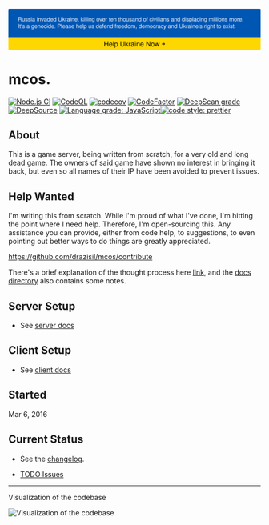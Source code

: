 [![Stand With Ukraine](https://raw.githubusercontent.com/vshymanskyy/StandWithUkraine/main/banner2-direct.svg)](https://stand-with-ukraine.pp.ua)

# mcos. 

[![Node.js CI](https://github.com/drazisil/mcos/actions/workflows/node.yml/badge.svg?branch=main)](https://github.com/drazisil/mcos/actions/workflows/node.yml) [![CodeQL](https://github.com/drazisil/mcos/actions/workflows/codeql-analysis.yml/badge.svg)](https://github.com/drazisil/mcos/actions/workflows/codeql-analysis.yml?branch=main) [![codecov](https://codecov.io/gh/drazisil/mcos/branch/main/graph/badge.svg)](https://codecov.io/gh/drazisil/mcos) [![CodeFactor](https://www.codefactor.io/repository/github/drazisil/mcos/badge)](https://www.codefactor.io/repository/github/drazisil/mcos) [![DeepScan grade](https://deepscan.io/api/teams/16083/projects/20483/branches/558507/badge/grade.svg)](https://deepscan.io/dashboard#view=project&tid=16083&pid=20483&bid=558507) [![DeepSource](https://deepsource.io/gh/drazisil/mcos.svg/?label=active+issues&token=7m7JTV9V4v4VZTQ-6wxr1kzg)](https://deepsource.io/gh/drazisil/mcos/?ref=repository-badge) [![Language grade: JavaScript](https://img.shields.io/lgtm/grade/javascript/g/drazisil/mcos.svg?logo=lgtm&logoWidth=18)](https://lgtm.com/projects/g/drazisil/mcos/context:javascript)[![code style: prettier](https://img.shields.io/badge/code_style-prettier-ff69b4.svg?style=flat-square)](https://github.com/prettier/prettier)

## About

This is a game server, being written from scratch, for a very old and long dead game. The owners of said game have shown no interest in bringing it back, but even so all names of their IP have been avoided to prevent issues.

## Help Wanted

I'm writing this from scratch. While I'm proud of what I've done, I'm hitting the point where I need help. Therefore, I'm open-sourcing this. Any assistance you can provide, either from code help, to suggestions, to even pointing out better ways to do things are greatly appreciated.

https://github.com/drazisil/mcos/contribute

There's a brief explanation of the thought process here [link](https://github.com/drazisil/mcos/issues/164), and the [docs directory](./docs/) also contains some notes.

## Server Setup

- See [server docs](./docs/server.md)

## Client Setup

- See [client docs](./docs/client.md)

## Started

Mar 6, 2016

## Current Status

- See the [changelog](./CHANGELOG.md).

- [TODO Issues](https://github.com/drazisil/mcos/labels/todo%20%3Aspiral_notepad%3A)

---
Visualization of the codebase

![Visualization of the codebase](./diagram.svg)
